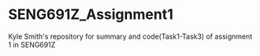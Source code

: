 # SENG691Z_Assignment1
Kyle Smith's repository for summary and code(Task1-Task3) of assignment 1 in SENG691Z
